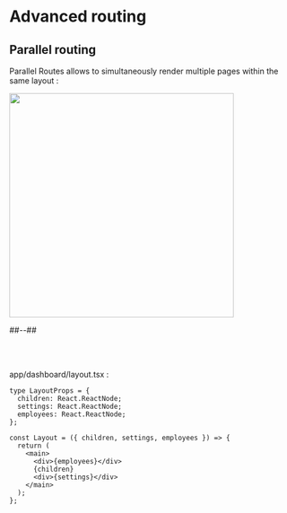<!-- .slide: class="two-column with-code " -->

<style>
  .parallel-routing-schema-img {
    width: 400px;
    height: auto;
  }
  </style>

# Advanced routing

## Parallel routing

Parallel Routes allows to simultaneously render multiple pages within the same layout :

<img src="./assets/images/02-routing/parallel-routing-schema.png" class="parallel-routing-schema-img" />

##--##

<br/>

<br/>

app/dashboard/layout.tsx :

```tsx
type LayoutProps = {
  children: React.ReactNode;
  settings: React.ReactNode;
  employees: React.ReactNode;
};

const Layout = ({ children, settings, employees }) => {
  return (
    <main>
      <div>{employees}</div>
      {children}
      <div>{settings}</div>
    </main>
  );
};
```
